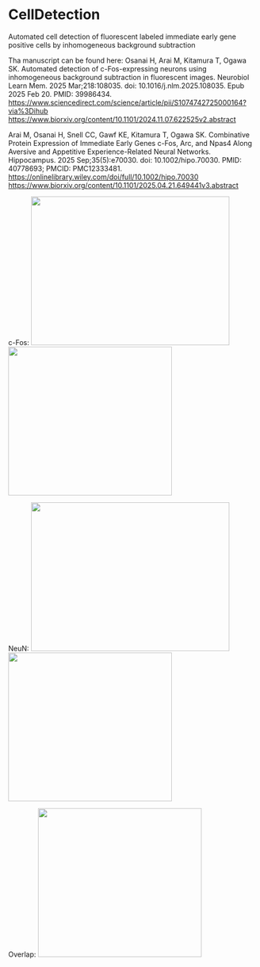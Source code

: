 # CellDetection
Automated cell detection of fluorescent labeled immediate early gene positive cells by inhomogeneous background subtraction

Tha manuscript can be found here: 
Osanai H, Arai M, Kitamura T, Ogawa SK. Automated detection of c-Fos-expressing neurons using inhomogeneous background subtraction in fluorescent images. Neurobiol Learn Mem. 2025 Mar;218:108035. doi: 10.1016/j.nlm.2025.108035. Epub 2025 Feb 20. PMID: 39986434.
https://www.sciencedirect.com/science/article/pii/S1074742725000164?via%3Dihub
https://www.biorxiv.org/content/10.1101/2024.11.07.622525v2.abstract

Arai M, Osanai H, Snell CC, Gawf KE, Kitamura T, Ogawa SK. Combinative Protein Expression of Immediate Early Genes c-Fos, Arc, and Npas4 Along Aversive and Appetitive Experience-Related Neural Networks. Hippocampus. 2025 Sep;35(5):e70030. doi: 10.1002/hipo.70030. PMID: 40778693; PMCID: PMC12333481.
https://onlinelibrary.wiley.com/doi/full/10.1002/hipo.70030
https://www.biorxiv.org/content/10.1101/2025.04.21.649441v3.abstract

c-Fos:
<img src="https://github.com/user-attachments/assets/5b65a978-71ae-4598-b2a5-1c985ea7c02f"  width="400" height="300">
<img src="https://github.com/user-attachments/assets/6b1de6f9-f860-4d8c-8e48-2e9ac44ce07d"  width="330" height="300">

NeuN:
<img src="https://github.com/user-attachments/assets/85888425-10a3-470c-8d23-76fd156a9467"  width="400" height="300">
<img src="https://github.com/user-attachments/assets/c9bd9dcd-e875-4449-bdf8-cd869e345389"  width="330" height="300">

Overlap:
<img src="https://github.com/user-attachments/assets/e94ea681-8e5c-4a35-a1fb-b2aeda27e261"  width="330" height="300">
